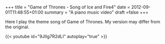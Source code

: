 +++
title = "Game of Thrones - Song of Ice and Fire4"
date = 2012-09-01T11:48:55+01:00
summary = "A piano music video"
draft =false
+++

Here I play the theme song of Game of Thrones. My version may differ from the original.

{{< youtube id="9JIIg7R2dLI" autoplay="true" >}}

